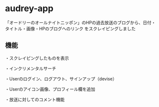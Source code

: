# audrey-app

「オードリーのオールナイトニッポン」のHPの過去放送のブログから、日付・タイトル・画像・HPのブログへのリンク をスクレイピングしました

## 機能

・スクレイピングしたものを表示

・インクリメンタルサーチ

・Userのログイン、ログアウト、サインアップ（devise）

・Userのアイコン画像、プロフィール欄を追加

・放送に対してのコメント機能
